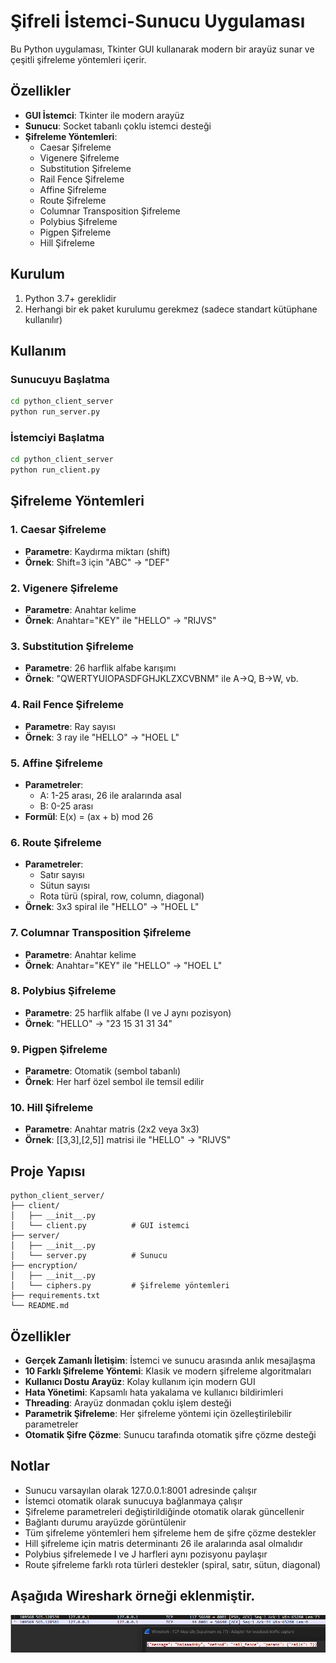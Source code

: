 # Şifreli İstemci-Sunucu Uygulaması

Bu Python uygulaması, Tkinter GUI kullanarak modern bir arayüz sunar ve çeşitli şifreleme yöntemleri içerir.

## Özellikler

- **GUI İstemci**: Tkinter ile modern arayüz
- **Sunucu**: Socket tabanlı çoklu istemci desteği
- **Şifreleme Yöntemleri**:
  - Caesar Şifreleme
  - Vigenere Şifreleme
  - Substitution Şifreleme
  - Rail Fence Şifreleme
  - Affine Şifreleme
  - Route Şifreleme
  - Columnar Transposition Şifreleme
  - Polybius Şifreleme
  - Pigpen Şifreleme
  - Hill Şifreleme

## Kurulum

1. Python 3.7+ gereklidir
2. Herhangi bir ek paket kurulumu gerekmez (sadece standart kütüphane kullanılır)

## Kullanım

### Sunucuyu Başlatma

```bash
cd python_client_server
python run_server.py
```

### İstemciyi Başlatma

```bash
cd python_client_server
python run_client.py
```

## Şifreleme Yöntemleri

### 1. Caesar Şifreleme
- **Parametre**: Kaydırma miktarı (shift)
- **Örnek**: Shift=3 için "ABC" → "DEF"

### 2. Vigenere Şifreleme
- **Parametre**: Anahtar kelime
- **Örnek**: Anahtar="KEY" ile "HELLO" → "RIJVS"

### 3. Substitution Şifreleme
- **Parametre**: 26 harflik alfabe karışımı
- **Örnek**: "QWERTYUIOPASDFGHJKLZXCVBNM" ile A→Q, B→W, vb.

### 4. Rail Fence Şifreleme
- **Parametre**: Ray sayısı
- **Örnek**: 3 ray ile "HELLO" → "HOEL L"

### 5. Affine Şifreleme
- **Parametreler**: 
  - A: 1-25 arası, 26 ile aralarında asal
  - B: 0-25 arası
- **Formül**: E(x) = (ax + b) mod 26

### 6. Route Şifreleme
- **Parametreler**: 
  - Satır sayısı
  - Sütun sayısı
  - Rota türü (spiral, row, column, diagonal)
- **Örnek**: 3x3 spiral ile "HELLO" → "HOEL L"

### 7. Columnar Transposition Şifreleme
- **Parametre**: Anahtar kelime
- **Örnek**: Anahtar="KEY" ile "HELLO" → "HOEL L"

### 8. Polybius Şifreleme
- **Parametre**: 25 harflik alfabe (I ve J aynı pozisyon)
- **Örnek**: "HELLO" → "23 15 31 31 34"

### 9. Pigpen Şifreleme
- **Parametre**: Otomatik (sembol tabanlı)
- **Örnek**: Her harf özel sembol ile temsil edilir

### 10. Hill Şifreleme
- **Parametre**: Anahtar matris (2x2 veya 3x3)
- **Örnek**: [[3,3],[2,5]] matrisi ile "HELLO" → "RIJVS"

## Proje Yapısı

```
python_client_server/
├── client/
│   ├── __init__.py
│   └── client.py          # GUI istemci
├── server/
│   ├── __init__.py
│   └── server.py          # Sunucu
├── encryption/
│   ├── __init__.py
│   └── ciphers.py         # Şifreleme yöntemleri
├── requirements.txt
└── README.md
```

## Özellikler

- **Gerçek Zamanlı İletişim**: İstemci ve sunucu arasında anlık mesajlaşma
- **10 Farklı Şifreleme Yöntemi**: Klasik ve modern şifreleme algoritmaları
- **Kullanıcı Dostu Arayüz**: Kolay kullanım için modern GUI
- **Hata Yönetimi**: Kapsamlı hata yakalama ve kullanıcı bildirimleri
- **Threading**: Arayüz donmadan çoklu işlem desteği
- **Parametrik Şifreleme**: Her şifreleme yöntemi için özelleştirilebilir parametreler
- **Otomatik Şifre Çözme**: Sunucu tarafında otomatik şifre çözme desteği

## Notlar

- Sunucu varsayılan olarak 127.0.0.1:8001 adresinde çalışır
- İstemci otomatik olarak sunucuya bağlanmaya çalışır
- Şifreleme parametreleri değiştirildiğinde otomatik olarak güncellenir
- Bağlantı durumu arayüzde görüntülenir
- Tüm şifreleme yöntemleri hem şifreleme hem de şifre çözme destekler
- Hill şifreleme için matris determinantı 26 ile aralarında asal olmalıdır
- Polybius şifrelemede I ve J harfleri aynı pozisyonu paylaşır
- Route şifreleme farklı rota türleri destekler (spiral, satır, sütun, diagonal)

## Aşağıda Wireshark örneği eklenmiştir.


![img.png](wireshark.png)